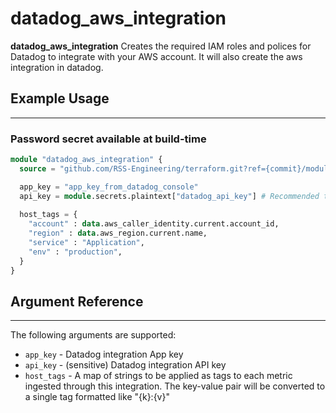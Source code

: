# datadog_aws_integration

**datadog_aws_integration** Creates the required IAM roles and polices for Datadog to integrate with your AWS account. It will also create the aws integration in datadog.

## Example Usage

---

### Password secret available at build-time

```terraform
module "datadog_aws_integration" {
  source = "github.com/RSS-Engineering/terraform.git?ref={commit}/modules/datadog_aws_integration"

  app_key = "app_key_from_datadog_console"
  api_key = module.secrets.plaintext["datadog_api_key"] # Recommended to use the kms_secrets module here
  
  host_tags = {
    "account" : data.aws_caller_identity.current.account_id,
    "region" : data.aws_region.current.name,
    "service" : "Application",
    "env" : "production",
  }
}
```

## Argument Reference

---

The following arguments are supported:

* `app_key` - Datadog integration App key
* `api_key` - (sensitive) Datadog integration API key
* `host_tags` - A map of strings to be applied as tags to each metric ingested through this integration. The key-value pair will be converted to a single tag formatted like "{k}:{v}"
